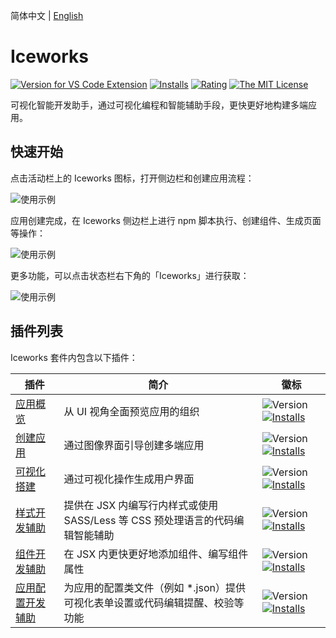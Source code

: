 简体中文 | [English](https://github.com/ice-lab/iceworks/blob/master/extensions/iceworks/README.md)

# Iceworks

[![Version for VS Code Extension](https://vsmarketplacebadge.apphb.com/version-short/iceworks-team.iceworks.svg?logo=visual-studio-code)](https://marketplace.visualstudio.com/items?itemName=iceworks-team.iceworks)
[![Installs](https://vsmarketplacebadge.apphb.com/installs-short/iceworks-team.iceworks.svg)](https://marketplace.visualstudio.com/items?itemName=iceworks-team.iceworks)
[![Rating](https://vsmarketplacebadge.apphb.com/rating-short/iceworks-team.iceworks.svg)](https://marketplace.visualstudio.com/items?itemName=iceworks-team.iceworks)
[![The MIT License](https://img.shields.io/badge/license-MIT-blue.svg)](http://opensource.org/licenses/MIT)

可视化智能开发助手，通过可视化编程和智能辅助手段，更快更好地构建多端应用。

## 快速开始

点击活动栏上的 Iceworks 图标，打开侧边栏和创建应用流程：

![使用示例](https://img.alicdn.com/tfs/TB16Vo4RND1gK0jSZFsXXbldVXa-1024-768.png_790x10000.jpg)

应用创建完成，在 Iceworks 侧边栏上进行 npm 脚本执行、创建组件、生成页面等操作：

![使用示例](https://img.alicdn.com/tfs/TB1nk3YRQL0gK0jSZFtXXXQCXXa-1024-768.png_790x10000.jpg)

更多功能，可以点击状态栏右下角的「Iceworks」进行获取：

![使用示例](https://img.alicdn.com/tfs/TB17372RKL2gK0jSZPhXXahvXXa-1024-768.png_790x10000.jpg)

## 插件列表

Iceworks 套件内包含以下插件：

插件 | 简介 | 徽标
--------- | ------- | ---------
[应用概览](https://marketplace.visualstudio.com/items?itemName=iceworks-team.iceworks-app) | 从 UI 视角全面预览应用的组织 | ![Version](https://vsmarketplacebadge.apphb.com/version-short/iceworks-team.iceworks-app.svg) [![Installs](https://vsmarketplacebadge.apphb.com/installs-short/iceworks-team.iceworks-app.svg)](https://marketplace.visualstudio.com/items?itemName=iceworks-team.iceworks-app)
[创建应用](https://marketplace.visualstudio.com/items?itemName=iceworks-team.iceworks-project-creator) | 通过图像界面引导创建多端应用 | ![Version](https://vsmarketplacebadge.apphb.com/version-short/iceworks-team.iceworks-project-creator.svg) [![Installs](https://vsmarketplacebadge.apphb.com/installs-short/iceworks-team.iceworks-project-creator.svg)](https://marketplace.visualstudio.com/items?itemName=iceworks-team.iceworks-project-creator)
[可视化搭建](https://marketplace.visualstudio.com/items?itemName=iceworks-team.iceworks-ui-builder) | 通过可视化操作生成用户界面 | ![Version](https://vsmarketplacebadge.apphb.com/version-short/iceworks-team.iceworks-ui-builder.svg) [![Installs](https://vsmarketplacebadge.apphb.com/installs-short/iceworks-team.iceworks-ui-builder.svg)](https://marketplace.visualstudio.com/items?itemName=iceworks-team.iceworks-ui-builder)
[样式开发辅助](https://marketplace.visualstudio.com/items?itemName=iceworks-team.iceworks-style-helper) | 提供在 JSX 内编写行内样式或使用 SASS/Less 等 CSS 预处理语言的代码编辑智能辅助 | ![Version](https://vsmarketplacebadge.apphb.com/version-short/iceworks-team.iceworks-style-helper.svg) [![Installs](https://vsmarketplacebadge.apphb.com/installs-short/iceworks-team.iceworks-style-helper.svg)](https://marketplace.visualstudio.com/items?itemName=iceworks-team.iceworks-style-helper)
[组件开发辅助](https://marketplace.visualstudio.com/items?itemName=iceworks-team.iceworks-material-helper) | 在 JSX 内更快更好地添加组件、编写组件属性 | ![Version](https://vsmarketplacebadge.apphb.com/version-short/iceworks-team.iceworks-material-helper.svg) [![Installs](https://vsmarketplacebadge.apphb.com/installs-short/iceworks-team.iceworks-material-helper.svg)](https://marketplace.visualstudio.com/items?itemName=iceworks-team.iceworks-material-helper)
[应用配置开发辅助](https://marketplace.visualstudio.com/items?itemName=iceworks-team.iceworks-config-helper) | 为应用的配置类文件（例如 *.json）提供可视化表单设置或代码编辑提醒、校验等功能 | ![Version](https://vsmarketplacebadge.apphb.com/version-short/iceworks-team.iceworks-config-helper.svg) [![Installs](https://vsmarketplacebadge.apphb.com/installs-short/iceworks-team.iceworks-config-helper.svg)](https://marketplace.visualstudio.com/items?itemName=iceworks-team.iceworks-config-helper)
